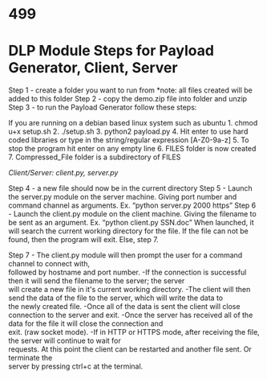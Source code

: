 # 499
# DLP Module Steps for Payload Generator, Client, Server

Step 1 - create a folder you want to run from
	*note: all files created will be added to this folder
Step 2 - copy the demo.zip file into folder and unzip
Step 3 - to run the Payload Generator follow these steps:

If you are running on a debian based linux system such as ubuntu
	      1. chmod u+x setup.sh
	      2. ./setup.sh
	      3. python2 payload.py
	      4. Hit enter to use hard coded libraries or type in the string/regular expression
	         [A-Z0-9a-z]
	      5. To stop the program hit enter on any empty line
    	      6. FILES folder is now created
	      7. Compressed_File folder is a subdirectory of FILES

*Client/Server: client.py, server.py*

Step 4 - a new file should now be in the current directory
Step 5 - Launch the server.py module on the server machine. Giving port number and command
	 channel as arguments. Ex. “python server.py 2000 https”
Step 6 - Launch the client.py module on the client machine. Giving the filename to be sent as an
	 argument. Ex. “python client.py SSN.doc”
	 When launched, it will search the current working directory for the file. If the file can
	 not be found, then the program will exit. Else, step 7. 

Step 7 - The client.py module will then prompt the user for a command channel to connect with, 		 
	  followed by hostname and port number. 
	-If the connection is successful then it will send the filename to the server; the server 	 
	  will create a new file in it's current working directory.
	-The client will then send the data of the file to the server, which will write the data to 	 
	  the newly created file. 
	-Once all of the data is sent the client will close connection to the server and exit.
	-Once the server has received all of the data for the file it will close the connection and 	 
	  exit. (raw socket mode).
	-If in HTTP or HTTPS mode, after receiving the file, the server will continue to wait for 	 
	  requests. At this point the client can be restarted and another file sent. Or terminate the 	 
	  server by pressing ctrl+c at the terminal.


